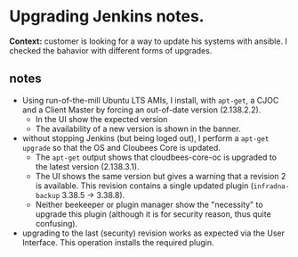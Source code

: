 # Upgrading Jenkins notes.

**Context:** customer is looking for a way to update his systems with ansible. I checked the bahavior with different forms of upgrades.

## notes

* Using run-of-the-mill Ubuntu LTS AMIs, I install, with `apt-get`, a CJOC and a Client Master by forcing an out-of-date version (2.138.2.2).
    * In the UI show the expected version
    * The availability of a new version is shown in the banner.
* without stopping Jenkins (but being loged out), I perform a `apt-get upgrade` so that the OS and Cloubees Core is updated. 
    * The `apt-get` output shows that cloudbees-core-oc is upgraded to the latest version (2.138.3.1).
    * The UI shows the same version but gives a warning that a revision 2 is available. This revision contains a single updated plugin (`infradna-backup` 3.38.5 -> 3.38.8).
    * Neither beekeeper or plugin manager show the "necessity" to upgrade this plugin (although it is for security reason, thus quite confusing).
* upgrading to the last (security) revision works as expected via the User Interface. This operation installs the required plugin.